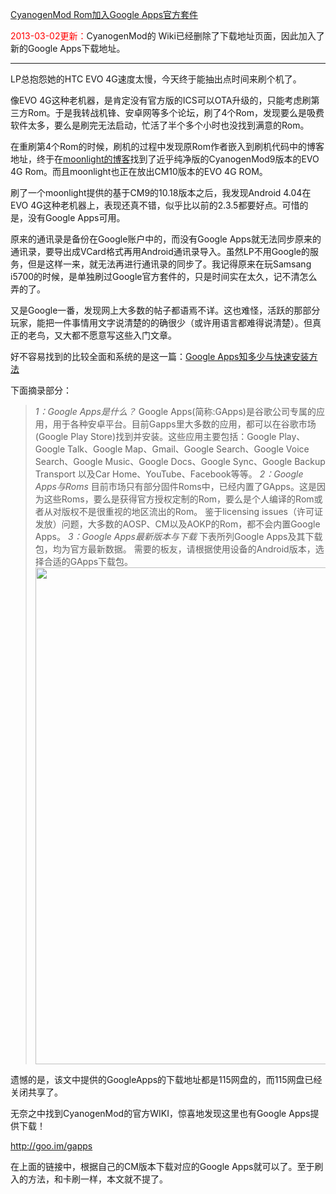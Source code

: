 [CyanogenMod Rom加入Google Apps官方套件](http://zengrong.net/post/1709.htm)

<span style="color:red;">2013-03-02更新：</span>CyanogenMod的 Wiki已经删除了下载地址页面，因此加入了新的Google Apps下载地址。
<hr>

LP总抱怨她的HTC EVO 4G速度太慢，今天终于能抽出点时间来刷个机了。

像EVO 4G这种老机器，是肯定没有官方版的ICS可以OTA升级的，只能考虑刷第三方Rom。于是我转战机锋、安卓网等多个论坛，刷了4个Rom，发现要么是吸费软件太多，要么是刷完无法启动，忙活了半个多个小时也没找到满意的Rom。

在重刷第4个Rom的时候，刷机的过程中发现原Rom作者嵌入到刷机代码中的博客地址，终于在[moonlight的博客](http://roms.blog.163.com/)找到了近乎纯净版的CyanogenMod9版本的EVO 4G Rom。而且moonlight也正在放出CM10版本的EVO 4G ROM。

刷了一个moonlight提供的基于CM9的10.18版本之后，我发现Android 4.04在EVO 4G这种老机器上，表现还真不错，似乎比以前的2.3.5都要好点。可惜的是，没有Google Apps可用。<!--more-->

原来的通讯录是备份在Google账户中的，而没有Google Apps就无法同步原来的通讯录，要导出成VCard格式再用Android通讯录导入。虽然LP不用Google的服务，但是这样一来，就无法再进行通讯录的同步了。我记得原来在玩Samsang i5700的时候，是单独刷过Google官方套件的，只是时间实在太久，记不清怎么弄的了。

又是Google一番，发现网上大多数的帖子都语焉不详。这也难怪，活跃的那部分玩家，能把一件事情用文字说清楚的的确很少（或许用语言都难得说清楚）。但真正的老鸟，又大都不愿意写这些入门文章。

好不容易找到的比较全面和系统的是这一篇：[Google Apps知多少与快速安装方法](http://www.padest.com/forum.php?mod=viewthread&tid=45734)

下面摘录部分：

>*1：Google Apps是什么？*
>Google Apps(简称:GApps)是谷歌公司专属的应用，用于各种安卓平台。目前Gapps里大多数的应用，都可以在谷歌市场(Google Play Store)找到并安装。这些应用主要包括：Google Play、Google Talk、Google Map、Gmail、Google Search、Google Voice Search、Google Music、Google Docs、Google Sync、Google Backup Transport 以及Car Home、YouTube、Facebook等等。
>*2：Google Apps与Roms*
>目前市场只有部分固件Roms中，已经内置了GApps。这是因为这些Roms，要么是获得官方授权定制的Rom，要么是个人编译的Rom或者从对版权不是很重视的地区流出的Rom。
>鉴于licensing issues（许可证发放）问题，大多数的AOSP、CM以及AOKP的Rom，都不会内置Google Apps。
>*3：Google Apps最新版本与下载*
>下表所列Google Apps及其下载包，均为官方最新数据。
>需要的板友，请根据使用设备的Android版本，选择合适的GApps下载包。
><img src="http://zengrong.net/wp-content/uploads/2012/10/googleapps.png" alt="" title="googleapps" width="800" height="795" class="aligncenter size-full wp-image-1711" />

遗憾的是，该文中提供的GoogleApps的下载地址都是115网盘的，而115网盘已经关闭共享了。

无奈之中找到CyanogenMod的官方WIKI，惊喜地发现这里也有Google Apps提供下载！

<http://goo.im/gapps>

在上面的链接中，根据自己的CM版本下载对应的Google Apps就可以了。至于刷入的方法，和卡刷一样，本文就不提了。
